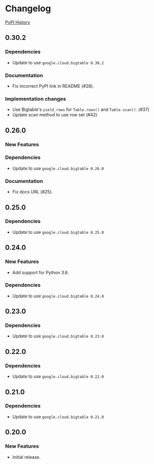 # Changelog

[PyPI History][1]

[1]: https://pypi.org/project/google-cloud-happybase/#history


## 0.30.2

### Dependencies

- Update to use `google.cloud.bigtable 0.30.2`

### Documentation

- Fix incorrect PyPI link in README (#28).

### Implementation changes

- Use Bigtable's `yield_rows` for `Table.rows()` and `Table.scan()`. (#37)
- Update scan method to use row set (#42)


## 0.26.0

### New Features

### Dependencies

- Update to use `google.cloud.bigtable 0.26.0`

### Documentation

- Fix docs URL (#25).


## 0.25.0

### Dependencies

- Update to use `google.cloud.bigtable 0.25.0`


## 0.24.0

### New Features

- Add support for Python 3.6.

### Dependencies

- Update to use `google.cloud.bigtable 0.24.0`


## 0.23.0

### Dependencies

- Update to use `google.cloud.bigtable 0.23.0`


## 0.22.0

### Dependencies

- Update to use `google.cloud.bigtable 0.22.0`


## 0.21.0

### Dependencies

- Update to use `google.cloud.bigtable 0.21.0`


## 0.20.0

### New Features

- Initial release.
